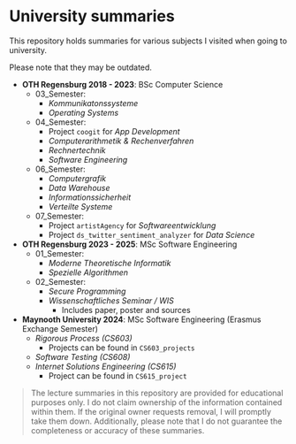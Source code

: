 # University summaries

This repository holds summaries for various subjects I visited when going to university.

Please note that they may be outdated.

- **OTH Regensburg 2018 - 2023**: BSc Computer Science
   - 03_Semester:
      - _Kommunikatonssysteme_
      - _Operating Systems_
   - 04_Semester:
      - Project `coogit` for _App Development_
      - _Computerarithmetik & Rechenverfahren_
      - _Rechnertechnik_
      - _Software Engineering_
   - 06_Semester:
      - _Computergrafik_
      - _Data Warehouse_
      - _Informationssicherheit_
      - _Verteilte Systeme_
   - 07_Semester:
      - Project `artistAgency` for _Softwareentwicklung_
      - Project `ds_twitter_sentiment_analyzer` for _Data Science_
- **OTH Regensburg 2023 - 2025**: MSc Software Engineering
   - 01_Semester:
      - _Moderne Theoretische Informatik_
      - _Spezielle Algorithmen_
   - 02_Semester:
      - _Secure Programming_
      - _Wissenschaftliches Seminar / WIS_
         - Includes paper, poster and sources
- **Maynooth University 2024**: MSc Software Engineering (Erasmus Exchange Semester)
   - _Rigorous Process (CS603)_
      - Projects can be found in `CS603_projects`
   - _Software Testing (CS608)_
   - _Internet Solutions Engineering (CS615)_
      - Project can be found in `CS615_project`

> The lecture summaries in this repository are provided for educational purposes only.
> I do not claim ownership of the information contained within them.
> If the original owner requests removal, I will promptly take them down.
> Additionally, please note that I do not guarantee the completeness or accuracy of these summaries.

